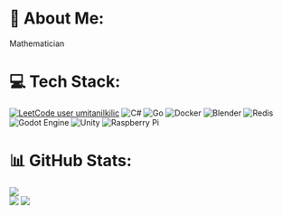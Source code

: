 # 💫 About Me:
Mathematician

# 💻 Tech Stack:
[![LeetCode user umitanilkilic](https://img.shields.io/badge/dynamic/json?style=for-the-badge&labelColor=black&color=%23ffa116&label=Solved&query=solved&url=https%3A%2F%2Fleetcode-badge.vercel.app%2Fapi%2Fusers%2Fumitanilkilic&logo=leetcode&logoColor=yellow)](https://leetcode.com/umitanilkilic/)
![C#](https://img.shields.io/badge/c%23-%23239120.svg?style=for-the-badge&logo=csharp&logoColor=white) ![Go](https://img.shields.io/badge/go-%2300ADD8.svg?style=for-the-badge&logo=go&logoColor=white) ![Docker](https://img.shields.io/badge/docker-%230db7ed.svg?style=for-the-badge&logo=docker&logoColor=white) ![Blender](https://img.shields.io/badge/blender-%23F5792A.svg?style=for-the-badge&logo=blender&logoColor=white) ![Redis](https://img.shields.io/badge/redis-%23DD0031.svg?style=for-the-badge&logo=redis&logoColor=white) ![Godot Engine](https://img.shields.io/badge/GODOT-%23FFFFFF.svg?style=for-the-badge&logo=godot-engine) ![Unity](https://img.shields.io/badge/Unity-100000?style=for-the-badge&logo=unity&logoColor=white) ![Raspberry Pi](https://img.shields.io/badge/-RaspberryPi-C51A4A?style=for-the-badge&logo=Raspberry-Pi)
# 📊 GitHub Stats:
![](https://github-readme-stats.vercel.app/api/top-langs/?username=umitanilkilic&theme=dark&hide_border=false&include_all_commits=false&count_private=false&layout=compact)<br/>
![](https://github-readme-stats.vercel.app/api?username=umitanilkilic&theme=dark&hide_border=false&include_all_commits=false&count_private=false)
![](https://github-readme-streak-stats.herokuapp.com/?user=umitanilkilic&theme=dark&hide_border=false)
